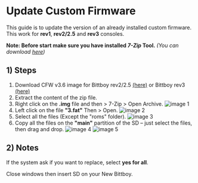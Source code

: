 # Update Custom Firmware

This guide is to update the version of an already installed custom firmware. This work for **rev1**, **rev2/2.5** and **rev3** consoles.

**Note: Before start make sure you have installed _7-Zip_ Tool.** _(You can download [here](https://www.7-zip.org/download.html))_

## 1) Steps
1. Download CFW v3.6 image for Bittboy rev2/2.5 [(here)](https://drive.google.com/file/d/1zhBiZ0h5erD3O5vMnUTguemfVN-WdeTc/view?usp=sharing) or Bittboy rev3 [(here)](https://drive.google.com/file/d/1FfOG3tV1G2yrHfAkGuJHkrBxv6xMMWLg/view?usp=sharing)
2. Extract the content of the zip file.
3. Right click on the **.img** file and then > 7-Zip > Open Archive.
![image 1](https://i.imgur.com/Z0V3nlk.jpg)
4. Left click on the file **"3.fat"** Then > Open.
![image 2](https://i.imgur.com/XS7mu45.jpg)
5. Select all the files (Except the "roms" folder).
![image 3](https://i.imgur.com/mAIGkef.jpg)
6. Copy all the files on the **"main"** partition of the SD – just select the files, then drag and drop.
![image 4](https://i.imgur.com/Zyc2EWR.jpg)
![image 5](https://i.imgur.com/9Xp74zn.jpg)

## 2) Notes
If the system ask if you want to replace, select **yes for all**. 

Close windows then insert SD on your New Bittboy.
